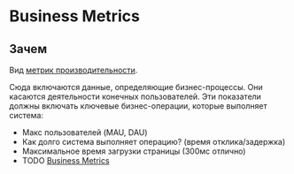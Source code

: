 # Business Metrics

## Зачем

Вид [метрик производительности](performance.metric.md).

Сюда включаются данные, определяющие бизнес-процессы. Они касаются деятельности конечных пользователей. Эти показатели должны включать ключевые бизнес-операции, которые выполняет система:

- Макс пользователей (MAU, DAU)
- Как долго система выполняет операцию? (время отклика/задержка)
- Максимальное время загрузки страницы (300мс отлично)
- TODO [Business Metrics](https://docs.google.com/spreadsheets/d/1g-WsAqeJqpKDbFLsVx0EOAuaRMUMWPaaG2a7XHWGgWU/edit#gid=1431606873)

